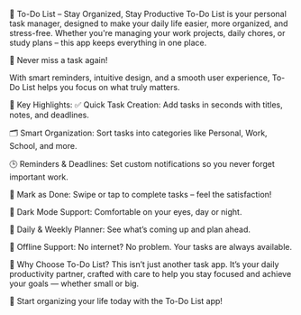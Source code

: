📝 To-Do List – Stay Organized, Stay Productive
To-Do List is your personal task manager, designed to make your daily life easier, more organized, and stress-free. Whether you're managing your work projects, daily chores, or study plans – this app keeps everything in one place.

🔔 Never miss a task again!

With smart reminders, intuitive design, and a smooth user experience, To-Do List helps you focus on what truly matters.

🚀 Key Highlights:
✅ Quick Task Creation: Add tasks in seconds with titles, notes, and deadlines.

🗂️ Smart Organization: Sort tasks into categories like Personal, Work, School, and more.

🕒 Reminders & Deadlines: Set custom notifications so you never forget important work.

🎯 Mark as Done: Swipe or tap to complete tasks – feel the satisfaction!

🌙 Dark Mode Support: Comfortable on your eyes, day or night.

📅 Daily & Weekly Planner: See what’s coming up and plan ahead.

📡 Offline Support: No internet? No problem. Your tasks are always available.

🌟 Why Choose To-Do List?
This isn’t just another task app. It’s your daily productivity partner, crafted with care to help you stay focused and achieve your goals — whether small or big.

🎉 Start organizing your life today with the To-Do List app!

